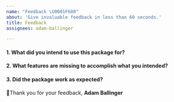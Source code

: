 ```yaml
---
name: "Feedback \U0001F680"
about: 'Give invaluable feedback in less than 60 seconds.'
title: Feedback
assignees: adam-ballinger

---
```


#### 1. What did you intend to use this package for?


#### 2. What features are missing to accomplish what you intended?


#### 3. Did the package work as expected?




🙏Thank you for your feedback,
**Adam Ballinger**
